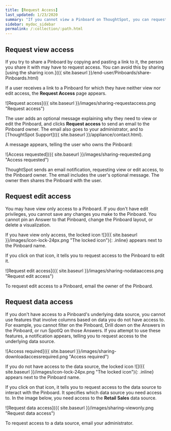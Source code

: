 ```yaml
---
title: [Request Access]
last_updated: 1/23/2020
summary: "If you cannot view a Pinboard on ThoughtSpot, you can request access to it."
sidebar: mydoc_sidebar
permalink: /:collection/:path.html
---
```

## Request view access
If you try to share a Pinboard by copying and pasting a link to it, the person you share it with may have to request access. You can avoid this by sharing [using the sharing icon.]({{ site.baseurl }}/end-user/Pinboards/share-Pinboards.html)

If a user receives a link to a Pinboard for which they have neither view nor edit access, the **Request Access** page appears.

![Request access]({{ site.baseurl }}/images/sharing-requestaccess.png "Request access")
<!--{% include image.html file="sharing-requestaccess.png" title="Request access" alt="If you do not have view access to a Pinboard, you can send an email requesting access to it." caption="Request access" %}-->

The user adds an optional message explaining why they need to view or edit the Pinboard, and clicks **Request access** to send an email to the Pinboard owner. The email also goes to your administrator, and to [ThoughtSpot Support]({{ site.baseurl }}/appliance/contact.html).

A message appears, telling the user who owns the Pinboard:

![Access requested]({{ site.baseurl }}/images/sharing-requested.png "Access requested")
<!--{% include image.html file="sharing-requested.png" title="Access requested" alt="When you send an email requesting access to a Pinboard, ThoughtSpot tells you who owns the Pinboard." caption="Access requested" %}-->

ThoughtSpot sends an email notification, requesting view or edit access, to the Pinboard owner. The email includes the user's optional message. The owner then shares the Pinboard with the user.

## Request edit access
You may have view only access to a Pinboard. If you don't have edit privileges, you cannot save any changes you make to the Pinboard. You cannot pin an Answer to that Pinboard, change the Pinboard layout, or delete a visualization.

 If you have view only access, the locked icon ![]({{ site.baseurl }}/images/icon-lock-24px.png "The locked icon"){: .inline} appears next to the Pinboard name.

If you click on that icon, it tells you to request access to the Pinboard to edit it.

![Request edit access]({{ site.baseurl }}/images/sharing-nodataaccess.png "Request edit access")

To request edit access to a Pinboard, email the owner of the Pinboard.

## Request data access
If you don't have access to a Pinboard's underlying data source, you cannot use features that involve columns based on data you do not have access to. For example, you cannot filter on the Pinboard, Drill down on the Answers in the Pinboard, or run SpotIQ on those Answers. If you attempt to use these features, a notification appears, telling you to request access to the underlying data source.

![Access required]({{ site.baseurl }}/images/sharing-downloadaccessrequired.png "Access required")
<!--{% include image.html file="sharing-downloadaccessrequired.png" title="Access required" alt="If you attempt to complete an action that you cannot do with view only access, a notification appears, telling you to request access to the underlying data source. Click the locked icon next to the Pinboard title to see the underlying data source." caption="Access required" %}-->

 If you do not have access to the data source, the locked icon ![]({{ site.baseurl }}/images/icon-lock-24px.png "The locked icon"){: .inline} appears next to the Pinboard name.

If you click on that icon, it tells you to request access to the data source to interact with the Pinboard. It specifies which data source you need access to. In the image below, you need access to the **Retail Sales** data source.

![Request data access]({{ site.baseurl }}/images/sharing-viewonly.png "Request data access")

To request access to a data source, email your administrator.

